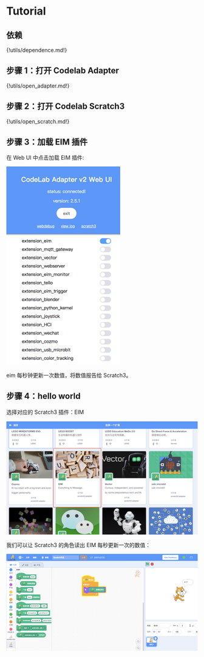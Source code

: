 # Tutorial

## 依赖

{!utils/dependence.md!}

## 步骤 1：打开 Codelab Adapter

{!utils/open_adapter.md!}

## 步骤 2：打开 Codelab Scratch3

{!utils/open_scratch.md!}

## 步骤 3：加载 EIM 插件

在 Web UI 中点击加载 EIM 插件:

<img width="300px" src="../../img/v2/open_adapter_eim_scratch_style.png"/>

eim 每秒钟更新一次数值，将数值报告给 Scratch3。

## 步骤 4：hello world

选择对应的 Scratch3 插件：EIM

<img width="600px" src="../../img/v2/scratch3_extensions_eim.png"/>

我们可以让 Scratch3 的角色读出 EIM 每秒更新一次的数值：

<img width="600px" src="../../img/v2/scratch_eim_read_value.png"/>
